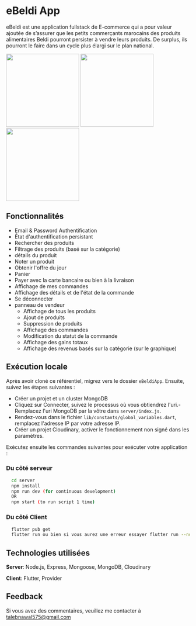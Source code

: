 # eBeldi App

eBeldi est une application fullstack de E-commerce qui a pour valeur ajoutée de s’assurer que les petits commerçants marocains des produits alimentaires Beldi pourront persister à vendre leurs produits. De surplus, ils pourront le faire dans un cycle plus élargi sur le plan national.

<p >
  <img width="200" src="https://github.com/TalebNawal/eBeldiApp/blob/main/splach.jpeg" >
  <img width="200" src="https://github.com/TalebNawal/eBeldiApp/blob/main/Sign in.jpeg" >
  <img width="200" src="https://github.com/TalebNawal/eBeldiApp/blob/main/Sign up.jpeg" >
</p>

## Fonctionnalités

- Email & Password Authentification
- État d'authentification persistant
- Rechercher des produits
- Filtrage des produits (basé sur la catégorie)
- détails du produit
- Noter un produit
- Obtenir l'offre du jour
- Panier
- Payer avec la carte bancaire ou bien à la livraison
- Affichage de mes commandes
- Affichage des détails et de l'état de la commande
- Se déconnecter
- panneau de vendeur
    - Affichage de tous les produits
    - Ajout de produits
    - Suppression de produits
    - Affichage des commandes
    - Modification du statut de la commande
    - Affichage des gains totaux
    - Affichage des revenus basés sur la catégorie (sur le graphique)



## Exécution locale

Après avoir cloné ce référentiel, migrez vers le dossier ```eBeldiApp```. Ensuite, suivez les étapes suivantes :
- Créer un projet et un cluster MongoDB
- Cliquez sur Connecter, suivez le processus où vous obtiendrez l'uri.- Remplacez l'uri MongoDB par la vôtre dans ```server/index.js```.
- Rendez-vous dans le fichier ```lib/constants/global_variables.dart```, remplacez l'adresse IP par votre adresse IP.
- Créer un projet Cloudinary, activer le fonctionnement non signé dans les paramètres.

Exécutez ensuite les commandes suivantes pour exécuter votre application :

### Du côté serveur

```bash
  cd server
  npm install
  npm run dev (for continuous development)
  OR
  npm start (to run script 1 time)
```

### Du côté Client 

```bash
  flutter pub get
  flutter run ou bien si vous aurez une erreur essayer flutter run --no-sound-null-safety
```

## Technologies utilisées

**Server**: Node.js, Express, Mongoose, MongoDB, Cloudinary

**Client**: Flutter, Provider
    
## Feedback

Si vous avez des commentaires, veuillez me contacter à talebnawal575@gmail.com
